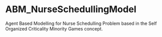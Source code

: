 # ABM_NurseSchedullingModel
Agent Based Modelling for Nurse Schedulling Problem based in the Self Organized Criticality Minority Games concept. 
